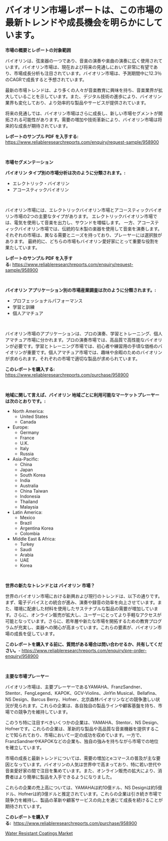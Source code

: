 <p><h1>バイオリン市場レポートは、この市場の最新トレンドや成長機会を明らかにしています。</h1></p><p><strong>市場の概要とレポートの対象範囲</strong></p>
<p><p>バイオリンは、弦楽器の一つであり、音楽の演奏や楽曲の演奏に広く使用されています。バイオリン市場は、現在および将来の見通しにおいて非常に有望であり、市場成長分析も注目されています。バイオリン市場は、予測期間中に12.3％のCAGRで成長すると予想されています。</p><p>最新の市場トレンドは、より多くの人々が音楽教育に興味を持ち、音楽業界が拡大していることを示しています。また、デジタル技術の進歩により、バイオリン業界も変化しており、より効率的な製品やサービスが提供されています。</p><p>将来の見通しでは、バイオリン市場はさらに成長し、新しい市場セグメントが開拓される可能性があります。需要の増加や技術革新により、バイオリン市場は将来的な成長が期待されています。</p></p>
<p><strong>レポートのサンプル PDF を入手する:</strong> <a href="https://www.reliableresearchreports.com/enquiry/request-sample/958900">https://www.reliableresearchreports.com/enquiry/request-sample/958900</a></p>
<p>&nbsp;</p>
<p><strong>市場セグメンテーション</strong></p>
<p><strong>バイオリン タイプ別の市場分析は次のように分類されます。:</strong></p>
<p><ul><li>エレクトリック・バイオリン</li><li>アコースティックバイオリン</li></ul></p>
<p>&nbsp;</p>
<p><p>バイオリン市場には、エレクトリックバイオリン市場とアコースティックバイオリン市場の2つの主要なタイプがあります。 エレクトリックバイオリン市場では、電気を使用して音楽を出力し、サウンドを増幅します。 一方、アコースティックバイオリン市場では、伝統的な木製の楽器を使用して音楽を演奏します。 それぞれの市場は、異なる需要とニーズを持っており、プレーヤーには選択肢があります。 最終的に、どちらの市場もバイオリン愛好家にとって重要な役割を果たしています。</p></p>
<p><strong>レポートのサンプル PDF を入手する:</strong>&nbsp;<a href="https://www.reliableresearchreports.com/enquiry/request-sample/958900">https://www.reliableresearchreports.com/enquiry/request-sample/958900</a></p>
<p>&nbsp;</p>
<p><strong> バイオリン アプリケーション別の市場産業調査は次のように分類されます。:</strong></p>
<p><ul><li>プロフェッショナルパフォーマンス</li><li>学習と訓練</li><li>個人アマチュア</li></ul></p>
<p>&nbsp;</p>
<p><p>バイオリン市場のアプリケーションは、プロの演奏、学習とトレーニング、個人アマチュア市場に分かれます。プロの演奏市場では、高品質で高性能なバイオリンが必要です。学習とトレーニング市場では、初心者や練習用の手頃な価格のバイオリンが重要です。個人アマチュア市場では、趣味や余暇のためのバイオリンが求められます。それぞれの市場で適切な製品が求められています。</p></p>
<p><strong>このレポートを購入する:</strong>&nbsp; <a href="https://www.reliableresearchreports.com/purchase/958900">https://www.reliableresearchreports.com/purchase/958900</a></p>
<p>&nbsp;</p>
<p><strong>地域に関して言えば、バイオリン 地域ごとに利用可能なマーケットプレーヤーは次のとおりです。:</strong></p>
<p><ul>
    <li>
        North America:
        <ul>
            <li>United States</li>
            <li>Canada</li>
        </ul>
    </li>
    <li>
        Europe:
        <ul>
            <li>Germany</li>
            <li>France</li>
            <li>U.K.</li>
            <li>Italy</li>
            <li>Russia</li>
        </ul>
    </li>
    <li>
        Asia-Pacific:
        <ul>
            <li>China</li>
            <li>Japan</li>
            <li>South Korea</li>
            <li>India</li>
            <li>Australia</li>
            <li>China Taiwan</li>
            <li>Indonesia</li>
            <li>Thailand</li>
            <li>Malaysia</li>
        </ul>
    </li>
    <li>
        Latin America:
        <ul>
            <li>Mexico</li>
            <li>Brazil</li>
            <li>Argentina Korea</li>
            <li>Colombia</li>
        </ul>
    </li>
    <li>
        Middle East & Africa:
        <ul>
            <li>Turkey</li>
            <li>Saudi</li>
            <li>Arabia</li>
            <li>UAE</li>
            <li>Korea</li>
        </ul>
    </li>
    </ul></p>
<p>&nbsp;</p>
<p><strong>世界の新たなトレンドとは バイオリン 市場？</strong></p>
<p><p>世界のバイオリン市場における新興および現行のトレンドは、以下の通りです。まず、電子デバイスとの統合が進み、演奏や録音の効率を向上させています。また、環境に配慮した材料を使用したサステナブルな製品の需要が増加しています。さらに、オンライン販売が拡大し、ユーザーにとってより手軽なアクセスが可能となっています。さらに、若年層や新たな市場を開拓するための教育プログラムが充実し、楽器への関心が高まっています。これらの要素が、バイオリン市場の成長を促しています。</p></p>
<p><strong>このレポートを購入する前に、質問がある場合は問い合わせるか、共有してください。</strong>- <a href="https://www.reliableresearchreports.com/enquiry/pre-order-enquiry/958900">https://www.reliableresearchreports.com/enquiry/pre-order-enquiry/958900</a></p>
<p>&nbsp;</p>
<p><strong>主要な市場プレーヤー</strong></p>
<p><p>バイオリン市場は、主要プレーヤーであるYAMAHA、FranzSandner、Stentor、FengLegend、KAPOK、GCV-Violins、JinYin Musical、Bellafina、NS Design、Barcus Berry、Hofner、北京森林バイオリンなどの競争激しい状況が見られます。これらの企業は、各自独自の製品ラインや顧客基盤を持ち、市場での競争力を維持しています。</p><p>このうち特に注目すべきいくつかの企業は、YAMAHA、Stentor、NS Design、Hofnerです。これらの企業は、革新的な製品や高品質な音楽機器を提供することで知られており、市場において一定の成功を収めています。一方で、FranzSandnerやKAPOKなどの企業も、独自の強みを持ちながら市場での地位を確立しています。</p><p>市場の成長と最新トレンドについては、需要の増加とeコマースの普及が主な要因となっています。バイオリンの人気は世界中で高まっており、特に若い世代や音楽愛好家の間で注目を集めています。また、オンライン販売の拡大により、消費者はより簡単に製品を入手できるようになりました。</p><p>これらの企業の売上高については、YAMAHAは約10億ドル、NS Designは約5億ドル、Hofnerは約3億ドルと推定されています。これらの企業は引き続き市場で競争力を維持し、製品の革新や顧客サービスの向上を通じて成長を続けることが期待されています。</p></p>
<p><strong>このレポートを購入する:</strong>&nbsp;&nbsp;<a href="https://www.reliableresearchreports.com/purchase/958900">https://www.reliableresearchreports.com/purchase/958900</a></p>
<p><p><a href="https://full-wildebeest-80b.notion.site/Water-Resistant-Coatings-Market-Offer-Valuable-Insights-into-Market-Size-Market-Share-Market-Trend-d690930179044d2c9a1fe00974413e9c">Water Resistant Coatings Market</a></p></p>